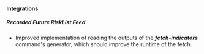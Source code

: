 
#### Integrations
##### Recorded Future RiskList Feed
- Improved implementation of reading the outputs of the ***fetch-indicators*** command's generator, which should improve the runtime of the fetch.